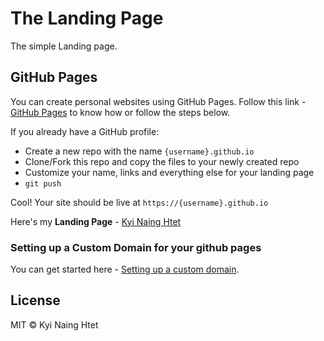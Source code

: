 # The Landing Page

The simple Landing page.

## GitHub Pages

You can create personal websites using GitHub Pages. Follow this link - [GitHub Pages](https://pages.github.com/) to know how or follow the steps below.

If you already have a GitHub profile:

* Create a new repo with the name `{username}.github.io`
* Clone/Fork this repo and copy the files to your newly created repo
* Customize your name, links and everything else for your landing page
* `git push`

Cool! Your site should be live at `https://{username}.github.io`

Here's my **Landing Page** - [Kyi Naing Htet](https://kyinainghtet.github.io)

### Setting up a Custom Domain for your github pages

You can get started here - [Setting up a custom domain](https://help.github.com/articles/quick-start-setting-up-a-custom-domain/).

## License

MIT © Kyi Naing Htet
